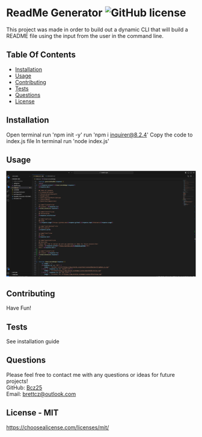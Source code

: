 # ReadMe Generator ![GitHub license](https://img.shields.io/github/license/Naereen/StrapDown.js.svg)
This project was made in order to build out a dynamic CLI that will build a README file using the input from the user in the command line.

## Table Of Contents
* [Installation](#install)
* [Usage](#use)
* [Contributing](#contributing)
* [Tests](#test)
* [Questions](#questions)
* [License](#license)   


<a name="install"></a>
## Installation
Open terminal
run 'npm init -y'
run 'npm i inquirer@8.2.4'
Copy the code to index.js file
In terminal run 'node index.js'

<a name="use"></a>
## Usage
![appSS.png](https://github.com/Bcz25/readme-gen/blob/main/appSS.png)

<a name="contributing"></a>
## Contributing
Have Fun!

<a name="test"></a>
## Tests
See installation guide

<a name="questions"></a>
## Questions
Please feel free to contact me with any questions or ideas for future projects!<br>
GitHub: [Bcz25](https://github.com/Bcz25)<br>
Email: brettcz@outlook.com

<a name="license"></a>
## License - MIT
https://choosealicense.com/licenses/mit/
